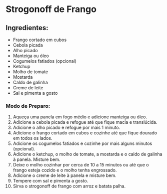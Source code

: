 # Strogonoff de Frango

## Ingredientes: 

- Frango cortado em cubos
- Cebola picada
- Alho picado
- Manteiga ou óleo
- Cogumelos fatiados (opcional)
- Ketchup
- Molho de tomate
- Mostarda
- Caldo de galinha
- Creme de leite
- Sal e pimenta a gosto

### Modo de Preparo:

1. Aqueça uma panela em fogo médio e adicione manteiga ou óleo.
2. Adicione a cebola picada e refogue até que fique macia e translúcida.
3. Adicione o alho picado e refogue por mais 1 minuto.
4. Adicione o frango cortado em cubos e cozinhe até que fique dourado em todos os lados.
5. Adicione os cogumelos fatiados e cozinhe por mais alguns minutos (opcional).
6. Adicione o ketchup, o molho de tomate, a mostarda e o caldo de galinha à panela. Misture bem.
7. Deixe o molho cozinhar por cerca de 10 a 15 minutos ou até que o frango esteja cozido e o molho tenha engrossado.
8. Adicione o creme de leite à panela e misture bem.
9. Tempere com sal e pimenta a gosto.
10. Sirva o strogonoff de frango com arroz e batata palha.